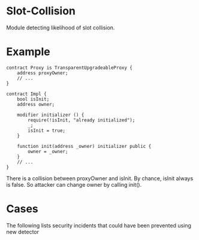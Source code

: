 # Slot-Collision
Module detecting likelihood of slot collision.

# Example
```solidity
contract Proxy is TransparentUpgradeableProxy {
    address proxyOwner;
    // ... 
}

contract Impl {
    bool isInit;
    address owner;
    
    modifier initializer () {
        require(!isInit, "already initialized");
        _;
        isInit = true;
    }
    
    function init(address _owner) initializer public {
        owner = _owner;
    }
    // ...
}
```
There is a collision between proxyOwner and isInit.
By chance, isInit always is false.
So attacker can change owner by calling init().

# Cases
The following lists security incidents that could have been prevented using new detector
